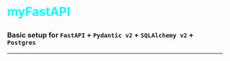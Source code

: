 # <p style="color: cyan;">myFastAPI</p>
### Basic setup for `FastAPI` + `Pydantic v2` + `SQLAlchemy v2` + `Postgres`
---
